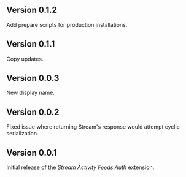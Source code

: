 ## Version 0.1.2

Add prepare scripts for production installations.

## Version 0.1.1

Copy updates.

## Version 0.0.3

New display name.

## Version 0.0.2

Fixed issue where returning Stream's response would attempt cyclic serialization.

## Version 0.0.1

Initial release of the _Stream Activity Feeds Auth_ extension.
